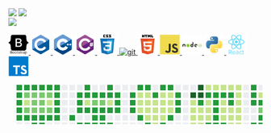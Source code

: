 <div>
  <img height="140" src="https://github-readme-stats.vercel.app/api?username=alexandertoepfer&show_icons=true&show_owner=true&count_private=true&include_all_commits=true&hide=prs,issues,contribs" />
  <img height="140" src="https://github-readme-stats.vercel.app/api/top-langs?username=alexandertoepfer&show_icons=true&layout=compact" />
</div>
<div>
  <img src="https://github-profile-trophy.vercel.app/?username=alexandertoepfer&theme=flat&rank=SSS,SS,S,AAA,AA,A&no-bg=true&no-frame=true" />
</div>
<p align="left"> <a href="https://getbootstrap.com" target="_blank" rel="noreferrer"> <img src="https://raw.githubusercontent.com/devicons/devicon/master/icons/bootstrap/bootstrap-plain-wordmark.svg" alt="bootstrap" width="40" height="40"/> </a> <a href="https://www.cprogramming.com/" target="_blank" rel="noreferrer"> <img src="https://raw.githubusercontent.com/devicons/devicon/master/icons/c/c-original.svg" alt="c" width="40" height="40"/> </a> <a href="https://www.w3schools.com/cpp/" target="_blank" rel="noreferrer"> <img src="https://raw.githubusercontent.com/devicons/devicon/master/icons/cplusplus/cplusplus-original.svg" alt="cplusplus" width="40" height="40"/> </a> <a href="https://www.w3schools.com/cs/" target="_blank" rel="noreferrer"> <img src="https://raw.githubusercontent.com/devicons/devicon/master/icons/csharp/csharp-original.svg" alt="csharp" width="40" height="40"/> </a> <a href="https://www.w3schools.com/css/" target="_blank" rel="noreferrer"> <img src="https://raw.githubusercontent.com/devicons/devicon/master/icons/css3/css3-original-wordmark.svg" alt="css3" width="40" height="40"/> </a> <a href="https://git-scm.com/" target="_blank" rel="noreferrer"> <img src="https://www.vectorlogo.zone/logos/git-scm/git-scm-icon.svg" alt="git" width="40" height="40"/> </a> <a href="https://www.w3.org/html/" target="_blank" rel="noreferrer"> <img src="https://raw.githubusercontent.com/devicons/devicon/master/icons/html5/html5-original-wordmark.svg" alt="html5" width="40" height="40"/> </a> <a href="https://developer.mozilla.org/en-US/docs/Web/JavaScript" target="_blank" rel="noreferrer"> <img src="https://raw.githubusercontent.com/devicons/devicon/master/icons/javascript/javascript-original.svg" alt="javascript" width="40" height="40"/> </a> <a href="https://nodejs.org" target="_blank" rel="noreferrer"> <img src="https://raw.githubusercontent.com/devicons/devicon/master/icons/nodejs/nodejs-original-wordmark.svg" alt="nodejs" width="40" height="40"/> </a> <a href="https://www.python.org" target="_blank" rel="noreferrer"> <img src="https://raw.githubusercontent.com/devicons/devicon/master/icons/python/python-original.svg" alt="python" width="40" height="40"/> </a> <a href="https://reactjs.org/" target="_blank" rel="noreferrer"> <img src="https://raw.githubusercontent.com/devicons/devicon/master/icons/react/react-original-wordmark.svg" alt="react" width="40" height="40"/> </a> <a href="https://www.typescriptlang.org/" target="_blank" rel="noreferrer"> <img src="https://raw.githubusercontent.com/devicons/devicon/master/icons/typescript/typescript-original.svg" alt="typescript" width="40" height="40"/> </a> </p>
<svg width="828" height="128" id="profile-activity">
        <g transform="translate(0, 0)">
      <rect class="day" width="11" height="11" x="16" y="0" fill="#239a3b"></rect><rect class="day" width="11" height="11" x="16" y="15" fill="#239a3b"></rect><rect class="day" width="11" height="11" x="16" y="30" fill="#239a3b"></rect><rect class="day" width="11" height="11" x="16" y="45" fill="#239a3b"></rect><rect class="day" width="11" height="11" x="16" y="60" fill="#239a3b"></rect><rect class="day" width="11" height="11" x="16" y="75" fill="#ebedf0"></rect><rect class="day" width="11" height="11" x="16" y="90" fill="#239a3b"></rect></g>
        <g transform="translate(16, 0)">
      <rect class="day" width="11" height="11" x="15" y="0" fill="#239a3b"></rect><rect class="day" width="11" height="11" x="15" y="15" fill="#7bc96f"></rect><rect class="day" width="11" height="11" x="15" y="30" fill="#c6e48b"></rect><rect class="day" width="11" height="11" x="15" y="45" fill="#7bc96f"></rect><rect class="day" width="11" height="11" x="15" y="60" fill="#239a3b"></rect><rect class="day" width="11" height="11" x="15" y="75" fill="#ebedf0"></rect><rect class="day" width="11" height="11" x="15" y="90" fill="#239a3b"></rect></g>
        <g transform="translate(32, 0)">
      <rect class="day" width="11" height="11" x="14" y="0" fill="#239a3b"></rect><rect class="day" width="11" height="11" x="14" y="15" fill="#7bc96f"></rect><rect class="day" width="11" height="11" x="14" y="30" fill="#7bc96f"></rect><rect class="day" width="11" height="11" x="14" y="45" fill="#7bc96f"></rect><rect class="day" width="11" height="11" x="14" y="60" fill="#239a3b"></rect><rect class="day" width="11" height="11" x="14" y="75" fill="#239a3b"></rect><rect class="day" width="11" height="11" x="14" y="90" fill="#239a3b"></rect></g>
        <g transform="translate(48, 0)">
      <rect class="day" width="11" height="11" x="13" y="0" fill="#239a3b"></rect><rect class="day" width="11" height="11" x="13" y="15" fill="#7bc96f"></rect><rect class="day" width="11" height="11" x="13" y="30" fill="#7bc96f"></rect><rect class="day" width="11" height="11" x="13" y="45" fill="#7bc96f"></rect><rect class="day" width="11" height="11" x="13" y="60" fill="#239a3b"></rect><rect class="day" width="11" height="11" x="13" y="75" fill="#239a3b"></rect><rect class="day" width="11" height="11" x="13" y="90" fill="#239a3b"></rect></g>
        <g transform="translate(64, 0)">
      <rect class="day" width="11" height="11" x="12" y="0" fill="#239a3b"></rect><rect class="day" width="11" height="11" x="12" y="15" fill="#7bc96f"></rect><rect class="day" width="11" height="11" x="12" y="30" fill="#c6e48b"></rect><rect class="day" width="11" height="11" x="12" y="45" fill="#7bc96f"></rect><rect class="day" width="11" height="11" x="12" y="60" fill="#239a3b"></rect><rect class="day" width="11" height="11" x="12" y="75" fill="#ebedf0"></rect><rect class="day" width="11" height="11" x="12" y="90" fill="#239a3b"></rect></g>
        <g transform="translate(80, 0)">
      <rect class="day" width="11" height="11" x="11" y="0" fill="#239a3b"></rect><rect class="day" width="11" height="11" x="11" y="15" fill="#239a3b"></rect><rect class="day" width="11" height="11" x="11" y="30" fill="#239a3b"></rect><rect class="day" width="11" height="11" x="11" y="45" fill="#239a3b"></rect><rect class="day" width="11" height="11" x="11" y="60" fill="#239a3b"></rect><rect class="day" width="11" height="11" x="11" y="75" fill="#ebedf0"></rect><rect class="day" width="11" height="11" x="11" y="90" fill="#239a3b"></rect></g>
        <g transform="translate(96, 0)">
      <rect class="day" width="11" height="11" x="10" y="0" fill="#ebedf0"></rect><rect class="day" width="11" height="11" x="10" y="15" fill="#ebedf0"></rect><rect class="day" width="11" height="11" x="10" y="30" fill="#ebedf0"></rect><rect class="day" width="11" height="11" x="10" y="45" fill="#ebedf0"></rect><rect class="day" width="11" height="11" x="10" y="60" fill="#ebedf0"></rect><rect class="day" width="11" height="11" x="10" y="75" fill="#ebedf0"></rect><rect class="day" width="11" height="11" x="10" y="90" fill="#ebedf0"></rect></g>
        <g transform="translate(112, 0)">
      <rect class="day" width="11" height="11" x="9" y="0" fill="#ebedf0"></rect><rect class="day" width="11" height="11" x="9" y="15" fill="#ebedf0"></rect><rect class="day" width="11" height="11" x="9" y="30" fill="#ebedf0"></rect><rect class="day" width="11" height="11" x="9" y="45" fill="#ebedf0"></rect><rect class="day" width="11" height="11" x="9" y="60" fill="#239a3b"></rect><rect class="day" width="11" height="11" x="9" y="75" fill="#ebedf0"></rect><rect class="day" width="11" height="11" x="9" y="90" fill="#ebedf0"></rect></g>
        <g transform="translate(128, 0)">
      <rect class="day" width="11" height="11" x="8" y="0" fill="#ebedf0"></rect><rect class="day" width="11" height="11" x="8" y="15" fill="#239a3b"></rect><rect class="day" width="11" height="11" x="8" y="30" fill="#239a3b"></rect><rect class="day" width="11" height="11" x="8" y="45" fill="#239a3b"></rect><rect class="day" width="11" height="11" x="8" y="60" fill="#ebedf0"></rect><rect class="day" width="11" height="11" x="8" y="75" fill="#239a3b"></rect><rect class="day" width="11" height="11" x="8" y="90" fill="#ebedf0"></rect></g>
        <g transform="translate(144, 0)">
      <rect class="day" width="11" height="11" x="7" y="0" fill="#239a3b"></rect><rect class="day" width="11" height="11" x="7" y="15" fill="#239a3b"></rect><rect class="day" width="11" height="11" x="7" y="30" fill="#c6e48b"></rect><rect class="day" width="11" height="11" x="7" y="45" fill="#239a3b"></rect><rect class="day" width="11" height="11" x="7" y="60" fill="#ebedf0"></rect><rect class="day" width="11" height="11" x="7" y="75" fill="#239a3b"></rect><rect class="day" width="11" height="11" x="7" y="90" fill="#ebedf0"></rect></g>
        <g transform="translate(160, 0)">
      <rect class="day" width="11" height="11" x="6" y="0" fill="#ebedf0"></rect><rect class="day" width="11" height="11" x="6" y="15" fill="#239a3b"></rect><rect class="day" width="11" height="11" x="6" y="30" fill="#7bc96f"></rect><rect class="day" width="11" height="11" x="6" y="45" fill="#239a3b"></rect><rect class="day" width="11" height="11" x="6" y="60" fill="#239a3b"></rect><rect class="day" width="11" height="11" x="6" y="75" fill="#239a3b"></rect><rect class="day" width="11" height="11" x="6" y="90" fill="#239a3b"></rect></g>
        <g transform="translate(176, 0)">
      <rect class="day" width="11" height="11" x="5" y="0" fill="#ebedf0"></rect><rect class="day" width="11" height="11" x="5" y="15" fill="#239a3b"></rect><rect class="day" width="11" height="11" x="5" y="30" fill="#7bc96f"></rect><rect class="day" width="11" height="11" x="5" y="45" fill="#239a3b"></rect><rect class="day" width="11" height="11" x="5" y="60" fill="#239a3b"></rect><rect class="day" width="11" height="11" x="5" y="75" fill="#239a3b"></rect><rect class="day" width="11" height="11" x="5" y="90" fill="#239a3b"></rect></g>
        <g transform="translate(192, 0)">
      <rect class="day" width="11" height="11" x="4" y="0" fill="#239a3b"></rect><rect class="day" width="11" height="11" x="4" y="15" fill="#239a3b"></rect><rect class="day" width="11" height="11" x="4" y="30" fill="#c6e48b"></rect><rect class="day" width="11" height="11" x="4" y="45" fill="#239a3b"></rect><rect class="day" width="11" height="11" x="4" y="60" fill="#ebedf0"></rect><rect class="day" width="11" height="11" x="4" y="75" fill="#239a3b"></rect><rect class="day" width="11" height="11" x="4" y="90" fill="#239a3b"></rect></g>
        <g transform="translate(208, 0)">
      <rect class="day" width="11" height="11" x="3" y="0" fill="#ebedf0"></rect><rect class="day" width="11" height="11" x="3" y="15" fill="#239a3b"></rect><rect class="day" width="11" height="11" x="3" y="30" fill="#239a3b"></rect><rect class="day" width="11" height="11" x="3" y="45" fill="#239a3b"></rect><rect class="day" width="11" height="11" x="3" y="60" fill="#ebedf0"></rect><rect class="day" width="11" height="11" x="3" y="75" fill="#ebedf0"></rect><rect class="day" width="11" height="11" x="3" y="90" fill="#ebedf0"></rect></g>
        <g transform="translate(224, 0)">
      <rect class="day" width="11" height="11" x="2" y="0" fill="#ebedf0"></rect><rect class="day" width="11" height="11" x="2" y="15" fill="#ebedf0"></rect><rect class="day" width="11" height="11" x="2" y="30" fill="#ebedf0"></rect><rect class="day" width="11" height="11" x="2" y="45" fill="#ebedf0"></rect><rect class="day" width="11" height="11" x="2" y="60" fill="#ebedf0"></rect><rect class="day" width="11" height="11" x="2" y="75" fill="#ebedf0"></rect><rect class="day" width="11" height="11" x="2" y="90" fill="#ebedf0"></rect></g>
        <g transform="translate(240, 0)">
      <rect class="day" width="11" height="11" x="1" y="0" fill="#ebedf0"></rect><rect class="day" width="11" height="11" x="1" y="15" fill="#239a3b"></rect><rect class="day" width="11" height="11" x="1" y="30" fill="#239a3b"></rect><rect class="day" width="11" height="11" x="1" y="45" fill="#239a3b"></rect><rect class="day" width="11" height="11" x="1" y="60" fill="#ebedf0"></rect><rect class="day" width="11" height="11" x="1" y="75" fill="#ebedf0"></rect><rect class="day" width="11" height="11" x="1" y="90" fill="#ebedf0"></rect></g>
        <g transform="translate(256, 0)">
      <rect class="day" width="11" height="11" x="0" y="0" fill="#239a3b"></rect><rect class="day" width="11" height="11" x="0" y="15" fill="#c6e48b"></rect><rect class="day" width="11" height="11" x="0" y="30" fill="#c6e48b"></rect><rect class="day" width="11" height="11" x="0" y="45" fill="#c6e48b"></rect><rect class="day" width="11" height="11" x="0" y="60" fill="#239a3b"></rect><rect class="day" width="11" height="11" x="0" y="75" fill="#ebedf0"></rect><rect class="day" width="11" height="11" x="0" y="90" fill="#ebedf0"></rect></g>
        <g transform="translate(272, 0)">
      <rect class="day" width="11" height="11" x="-1" y="0" fill="#239a3b"></rect><rect class="day" width="11" height="11" x="-1" y="15" fill="#c6e48b"></rect><rect class="day" width="11" height="11" x="-1" y="30" fill="#c6e48b"></rect><rect class="day" width="11" height="11" x="-1" y="45" fill="#c6e48b"></rect><rect class="day" width="11" height="11" x="-1" y="60" fill="#c6e48b"></rect><rect class="day" width="11" height="11" x="-1" y="75" fill="#239a3b"></rect><rect class="day" width="11" height="11" x="-1" y="90" fill="#ebedf0"></rect></g>
        <g transform="translate(288, 0)">
      <rect class="day" width="11" height="11" x="-2" y="0" fill="#ebedf0"></rect><rect class="day" width="11" height="11" x="-2" y="15" fill="#239a3b"></rect><rect class="day" width="11" height="11" x="-2" y="30" fill="#c6e48b"></rect><rect class="day" width="11" height="11" x="-2" y="45" fill="#c6e48b"></rect><rect class="day" width="11" height="11" x="-2" y="60" fill="#c6e48b"></rect><rect class="day" width="11" height="11" x="-2" y="75" fill="#c6e48b"></rect><rect class="day" width="11" height="11" x="-2" y="90" fill="#239a3b"></rect></g>
        <g transform="translate(304, 0)">
      <rect class="day" width="11" height="11" x="-3" y="0" fill="#239a3b"></rect><rect class="day" width="11" height="11" x="-3" y="15" fill="#c6e48b"></rect><rect class="day" width="11" height="11" x="-3" y="30" fill="#c6e48b"></rect><rect class="day" width="11" height="11" x="-3" y="45" fill="#c6e48b"></rect><rect class="day" width="11" height="11" x="-3" y="60" fill="#c6e48b"></rect><rect class="day" width="11" height="11" x="-3" y="75" fill="#239a3b"></rect><rect class="day" width="11" height="11" x="-3" y="90" fill="#ebedf0"></rect></g>
        <g transform="translate(320, 0)">
      <rect class="day" width="11" height="11" x="-4" y="0" fill="#239a3b"></rect><rect class="day" width="11" height="11" x="-4" y="15" fill="#c6e48b"></rect><rect class="day" width="11" height="11" x="-4" y="30" fill="#c6e48b"></rect><rect class="day" width="11" height="11" x="-4" y="45" fill="#c6e48b"></rect><rect class="day" width="11" height="11" x="-4" y="60" fill="#239a3b"></rect><rect class="day" width="11" height="11" x="-4" y="75" fill="#ebedf0"></rect><rect class="day" width="11" height="11" x="-4" y="90" fill="#ebedf0"></rect></g>
        <g transform="translate(336, 0)">
      <rect class="day" width="11" height="11" x="-5" y="0" fill="#ebedf0"></rect><rect class="day" width="11" height="11" x="-5" y="15" fill="#239a3b"></rect><rect class="day" width="11" height="11" x="-5" y="30" fill="#239a3b"></rect><rect class="day" width="11" height="11" x="-5" y="45" fill="#239a3b"></rect><rect class="day" width="11" height="11" x="-5" y="60" fill="#ebedf0"></rect><rect class="day" width="11" height="11" x="-5" y="75" fill="#ebedf0"></rect><rect class="day" width="11" height="11" x="-5" y="90" fill="#ebedf0"></rect></g>
        <g transform="translate(352, 0)">
      <rect class="day" width="11" height="11" x="-6" y="0" fill="#ebedf0"></rect><rect class="day" width="11" height="11" x="-6" y="15" fill="#ebedf0"></rect><rect class="day" width="11" height="11" x="-6" y="30" fill="#ebedf0"></rect><rect class="day" width="11" height="11" x="-6" y="45" fill="#ebedf0"></rect><rect class="day" width="11" height="11" x="-6" y="60" fill="#ebedf0"></rect><rect class="day" width="11" height="11" x="-6" y="75" fill="#ebedf0"></rect><rect class="day" width="11" height="11" x="-6" y="90" fill="#ebedf0"></rect></g>
        <g transform="translate(368, 0)">
      <rect class="day" width="11" height="11" x="-7" y="0" fill="#ebedf0"></rect><rect class="day" width="11" height="11" x="-7" y="15" fill="#196127"></rect><rect class="day" width="11" height="11" x="-7" y="30" fill="#c6e48b"></rect><rect class="day" width="11" height="11" x="-7" y="45" fill="#c6e48b"></rect><rect class="day" width="11" height="11" x="-7" y="60" fill="#c6e48b"></rect><rect class="day" width="11" height="11" x="-7" y="75" fill="#c6e48b"></rect><rect class="day" width="11" height="11" x="-7" y="90" fill="#c6e48b"></rect></g>
        <g transform="translate(384, 0)">
      <rect class="day" width="11" height="11" x="-8" y="0" fill="#196127"></rect><rect class="day" width="11" height="11" x="-8" y="15" fill="#196127"></rect><rect class="day" width="11" height="11" x="-8" y="30" fill="#239a3b"></rect><rect class="day" width="11" height="11" x="-8" y="45" fill="#c6e48b"></rect><rect class="day" width="11" height="11" x="-8" y="60" fill="#c6e48b"></rect><rect class="day" width="11" height="11" x="-8" y="75" fill="#c6e48b"></rect><rect class="day" width="11" height="11" x="-8" y="90" fill="#c6e48b"></rect></g>
        <g transform="translate(400, 0)">
      <rect class="day" width="11" height="11" x="-9" y="0" fill="#c6e48b"></rect><rect class="day" width="11" height="11" x="-9" y="15" fill="#239a3b"></rect><rect class="day" width="11" height="11" x="-9" y="30" fill="#c6e48b"></rect><rect class="day" width="11" height="11" x="-9" y="45" fill="#c6e48b"></rect><rect class="day" width="11" height="11" x="-9" y="60" fill="#c6e48b"></rect><rect class="day" width="11" height="11" x="-9" y="75" fill="#239a3b"></rect><rect class="day" width="11" height="11" x="-9" y="90" fill="#c6e48b"></rect></g>
        <g transform="translate(416, 0)">
      <rect class="day" width="11" height="11" x="-10" y="0" fill="#c6e48b"></rect><rect class="day" width="11" height="11" x="-10" y="15" fill="#239a3b"></rect><rect class="day" width="11" height="11" x="-10" y="30" fill="#239a3b"></rect><rect class="day" width="11" height="11" x="-10" y="45" fill="#239a3b"></rect><rect class="day" width="11" height="11" x="-10" y="60" fill="#239a3b"></rect><rect class="day" width="11" height="11" x="-10" y="75" fill="#239a3b"></rect><rect class="day" width="11" height="11" x="-10" y="90" fill="#c6e48b"></rect></g>
        <g transform="translate(432, 0)">
      <rect class="day" width="11" height="11" x="-11" y="0" fill="#c6e48b"></rect><rect class="day" width="11" height="11" x="-11" y="15" fill="#239a3b"></rect><rect class="day" width="11" height="11" x="-11" y="30" fill="#c6e48b"></rect><rect class="day" width="11" height="11" x="-11" y="45" fill="#c6e48b"></rect><rect class="day" width="11" height="11" x="-11" y="60" fill="#c6e48b"></rect><rect class="day" width="11" height="11" x="-11" y="75" fill="#239a3b"></rect><rect class="day" width="11" height="11" x="-11" y="90" fill="#c6e48b"></rect></g>
        <g transform="translate(448, 0)">
      <rect class="day" width="11" height="11" x="-12" y="0" fill="#c6e48b"></rect><rect class="day" width="11" height="11" x="-12" y="15" fill="#239a3b"></rect><rect class="day" width="11" height="11" x="-12" y="30" fill="#239a3b"></rect><rect class="day" width="11" height="11" x="-12" y="45" fill="#c6e48b"></rect><rect class="day" width="11" height="11" x="-12" y="60" fill="#c6e48b"></rect><rect class="day" width="11" height="11" x="-12" y="75" fill="#c6e48b"></rect><rect class="day" width="11" height="11" x="-12" y="90" fill="#c6e48b"></rect></g>
        <g transform="translate(464, 0)">
      <rect class="day" width="11" height="11" x="-13" y="0" fill="#c6e48b"></rect><rect class="day" width="11" height="11" x="-13" y="15" fill="#c6e48b"></rect><rect class="day" width="11" height="11" x="-13" y="30" fill="#c6e48b"></rect><rect class="day" width="11" height="11" x="-13" y="45" fill="#c6e48b"></rect><rect class="day" width="11" height="11" x="-13" y="60" fill="#c6e48b"></rect><rect class="day" width="11" height="11" x="-13" y="75" fill="#c6e48b"></rect><rect class="day" width="11" height="11" x="-13" y="90" fill="#c6e48b"></rect></g>
        <g transform="translate(480, 0)">
      <rect class="day" width="11" height="11" x="-14" y="0" fill="#ebedf0"></rect><rect class="day" width="11" height="11" x="-14" y="15" fill="#ebedf0"></rect><rect class="day" width="11" height="11" x="-14" y="30" fill="#ebedf0"></rect><rect class="day" width="11" height="11" x="-14" y="45" fill="#ebedf0"></rect><rect class="day" width="11" height="11" x="-14" y="60" fill="#ebedf0"></rect><rect class="day" width="11" height="11" x="-14" y="75" fill="#ebedf0"></rect><rect class="day" width="11" height="11" x="-14" y="90" fill="#ebedf0"></rect></g>
        <g transform="translate(496, 0)">
      <rect class="day" width="11" height="11" x="-15" y="0" fill="#239a3b"></rect><rect class="day" width="11" height="11" x="-15" y="15" fill="#239a3b"></rect><rect class="day" width="11" height="11" x="-15" y="30" fill="#239a3b"></rect><rect class="day" width="11" height="11" x="-15" y="45" fill="#ebedf0"></rect><rect class="day" width="11" height="11" x="-15" y="60" fill="#ebedf0"></rect><rect class="day" width="11" height="11" x="-15" y="75" fill="#239a3b"></rect><rect class="day" width="11" height="11" x="-15" y="90" fill="#239a3b"></rect></g>
        <g transform="translate(512, 0)">
      <rect class="day" width="11" height="11" x="-16" y="0" fill="#ebedf0"></rect><rect class="day" width="11" height="11" x="-16" y="15" fill="#c6e48b"></rect><rect class="day" width="11" height="11" x="-16" y="30" fill="#239a3b"></rect><rect class="day" width="11" height="11" x="-16" y="45" fill="#7bc96f"></rect><rect class="day" width="11" height="11" x="-16" y="60" fill="#239a3b"></rect><rect class="day" width="11" height="11" x="-16" y="75" fill="#239a3b"></rect><rect class="day" width="11" height="11" x="-16" y="90" fill="#7bc96f"></rect></g>
        <g transform="translate(528, 0)">
      <rect class="day" width="11" height="11" x="-17" y="0" fill="#239a3b"></rect><rect class="day" width="11" height="11" x="-17" y="15" fill="#239a3b"></rect><rect class="day" width="11" height="11" x="-17" y="30" fill="#239a3b"></rect><rect class="day" width="11" height="11" x="-17" y="45" fill="#7bc96f"></rect><rect class="day" width="11" height="11" x="-17" y="60" fill="#7bc96f"></rect><rect class="day" width="11" height="11" x="-17" y="75" fill="#7bc96f"></rect><rect class="day" width="11" height="11" x="-17" y="90" fill="#c6e48b"></rect></g>
        <g transform="translate(544, 0)">
      <rect class="day" width="11" height="11" x="-18" y="0" fill="#ebedf0"></rect><rect class="day" width="11" height="11" x="-18" y="15" fill="#c6e48b"></rect><rect class="day" width="11" height="11" x="-18" y="30" fill="#239a3b"></rect><rect class="day" width="11" height="11" x="-18" y="45" fill="#7bc96f"></rect><rect class="day" width="11" height="11" x="-18" y="60" fill="#239a3b"></rect><rect class="day" width="11" height="11" x="-18" y="75" fill="#239a3b"></rect><rect class="day" width="11" height="11" x="-18" y="90" fill="#7bc96f"></rect></g>
        <g transform="translate(560, 0)">
      <rect class="day" width="11" height="11" x="-19" y="0" fill="#239a3b"></rect><rect class="day" width="11" height="11" x="-19" y="15" fill="#239a3b"></rect><rect class="day" width="11" height="11" x="-19" y="30" fill="#239a3b"></rect><rect class="day" width="11" height="11" x="-19" y="45" fill="#ebedf0"></rect><rect class="day" width="11" height="11" x="-19" y="60" fill="#ebedf0"></rect><rect class="day" width="11" height="11" x="-19" y="75" fill="#239a3b"></rect><rect class="day" width="11" height="11" x="-19" y="90" fill="#239a3b"></rect></g>
        <g transform="translate(576, 0)">
      <rect class="day" width="11" height="11" x="-20" y="0" fill="#ebedf0"></rect><rect class="day" width="11" height="11" x="-20" y="15" fill="#ebedf0"></rect><rect class="day" width="11" height="11" x="-20" y="30" fill="#ebedf0"></rect><rect class="day" width="11" height="11" x="-20" y="45" fill="#ebedf0"></rect><rect class="day" width="11" height="11" x="-20" y="60" fill="#ebedf0"></rect><rect class="day" width="11" height="11" x="-20" y="75" fill="#ebedf0"></rect><rect class="day" width="11" height="11" x="-20" y="90" fill="#ebedf0"></rect></g>
        <g transform="translate(592, 0)">
      <rect class="day" width="11" height="11" x="-21" y="0" fill="#ebedf0"></rect><rect class="day" width="11" height="11" x="-21" y="15" fill="#ebedf0"></rect><rect class="day" width="11" height="11" x="-21" y="30" fill="#239a3b"></rect><rect class="day" width="11" height="11" x="-21" y="45" fill="#239a3b"></rect><rect class="day" width="11" height="11" x="-21" y="60" fill="#239a3b"></rect><rect class="day" width="11" height="11" x="-21" y="75" fill="#ebedf0"></rect><rect class="day" width="11" height="11" x="-21" y="90" fill="#ebedf0"></rect></g>
        <g transform="translate(608, 0)">
      <rect class="day" width="11" height="11" x="-22" y="0" fill="#ebedf0"></rect><rect class="day" width="11" height="11" x="-22" y="15" fill="#c6e48b"></rect><rect class="day" width="11" height="11" x="-22" y="30" fill="#c6e48b"></rect><rect class="day" width="11" height="11" x="-22" y="45" fill="#c6e48b"></rect><rect class="day" width="11" height="11" x="-22" y="60" fill="#c6e48b"></rect><rect class="day" width="11" height="11" x="-22" y="75" fill="#239a3b"></rect><rect class="day" width="11" height="11" x="-22" y="90" fill="#ebedf0"></rect></g>
        <g transform="translate(624, 0)">
      <rect class="day" width="11" height="11" x="-23" y="0" fill="#7bc96f"></rect><rect class="day" width="11" height="11" x="-23" y="15" fill="#c6e48b"></rect><rect class="day" width="11" height="11" x="-23" y="30" fill="#7bc96f"></rect><rect class="day" width="11" height="11" x="-23" y="45" fill="#7bc96f"></rect><rect class="day" width="11" height="11" x="-23" y="60" fill="#c6e48b"></rect><rect class="day" width="11" height="11" x="-23" y="75" fill="#c6e48b"></rect><rect class="day" width="11" height="11" x="-23" y="90" fill="#239a3b"></rect></g>
        <g transform="translate(640, 0)">
      <rect class="day" width="11" height="11" x="-24" y="0" fill="#7bc96f"></rect><rect class="day" width="11" height="11" x="-24" y="15" fill="#c6e48b"></rect><rect class="day" width="11" height="11" x="-24" y="30" fill="#196127"></rect><rect class="day" width="11" height="11" x="-24" y="45" fill="#196127"></rect><rect class="day" width="11" height="11" x="-24" y="60" fill="#196127"></rect><rect class="day" width="11" height="11" x="-24" y="75" fill="#c6e48b"></rect><rect class="day" width="11" height="11" x="-24" y="90" fill="#239a3b"></rect></g>
        <g transform="translate(656, 0)">
      <rect class="day" width="11" height="11" x="-25" y="0" fill="#7bc96f"></rect><rect class="day" width="11" height="11" x="-25" y="15" fill="#c6e48b"></rect><rect class="day" width="11" height="11" x="-25" y="30" fill="#c6e48b"></rect><rect class="day" width="11" height="11" x="-25" y="45" fill="#c6e48b"></rect><rect class="day" width="11" height="11" x="-25" y="60" fill="#c6e48b"></rect><rect class="day" width="11" height="11" x="-25" y="75" fill="#c6e48b"></rect><rect class="day" width="11" height="11" x="-25" y="90" fill="#239a3b"></rect></g>
        <g transform="translate(672, 0)">
      <rect class="day" width="11" height="11" x="-26" y="0" fill="#ebedf0"></rect><rect class="day" width="11" height="11" x="-26" y="15" fill="#7bc96f"></rect><rect class="day" width="11" height="11" x="-26" y="30" fill="#c6e48b"></rect><rect class="day" width="11" height="11" x="-26" y="45" fill="#c6e48b"></rect><rect class="day" width="11" height="11" x="-26" y="60" fill="#c6e48b"></rect><rect class="day" width="11" height="11" x="-26" y="75" fill="#c6e48b"></rect><rect class="day" width="11" height="11" x="-26" y="90" fill="#ebedf0"></rect></g>
        <g transform="translate(688, 0)">
      <rect class="day" width="11" height="11" x="-27" y="0" fill="#ebedf0"></rect><rect class="day" width="11" height="11" x="-27" y="15" fill="#ebedf0"></rect><rect class="day" width="11" height="11" x="-27" y="30" fill="#7bc96f"></rect><rect class="day" width="11" height="11" x="-27" y="45" fill="#7bc96f"></rect><rect class="day" width="11" height="11" x="-27" y="60" fill="#c6e48b"></rect><rect class="day" width="11" height="11" x="-27" y="75" fill="#ebedf0"></rect><rect class="day" width="11" height="11" x="-27" y="90" fill="#ebedf0"></rect></g>
        <g transform="translate(704, 0)">
      <rect class="day" width="11" height="11" x="-28" y="0" fill="#ebedf0"></rect><rect class="day" width="11" height="11" x="-28" y="15" fill="#ebedf0"></rect><rect class="day" width="11" height="11" x="-28" y="30" fill="#ebedf0"></rect><rect class="day" width="11" height="11" x="-28" y="45" fill="#ebedf0"></rect><rect class="day" width="11" height="11" x="-28" y="60" fill="#ebedf0"></rect><rect class="day" width="11" height="11" x="-28" y="75" fill="#ebedf0"></rect><rect class="day" width="11" height="11" x="-28" y="90" fill="#ebedf0"></rect></g>
        <g transform="translate(720, 0)">
      <rect class="day" width="11" height="11" x="-29" y="0" fill="#7bc96f"></rect><rect class="day" width="11" height="11" x="-29" y="15" fill="#7bc96f"></rect><rect class="day" width="11" height="11" x="-29" y="30" fill="#7bc96f"></rect><rect class="day" width="11" height="11" x="-29" y="45" fill="#c6e48b"></rect><rect class="day" width="11" height="11" x="-29" y="60" fill="#c6e48b"></rect><rect class="day" width="11" height="11" x="-29" y="75" fill="#c6e48b"></rect><rect class="day" width="11" height="11" x="-29" y="90" fill="#239a3b"></rect></g>
        <g transform="translate(736, 0)">
      <rect class="day" width="11" height="11" x="-30" y="0" fill="#7bc96f"></rect><rect class="day" width="11" height="11" x="-30" y="15" fill="#239a3b"></rect><rect class="day" width="11" height="11" x="-30" y="30" fill="#7bc96f"></rect><rect class="day" width="11" height="11" x="-30" y="45" fill="#c6e48b"></rect><rect class="day" width="11" height="11" x="-30" y="60" fill="#239a3b"></rect><rect class="day" width="11" height="11" x="-30" y="75" fill="#c6e48b"></rect><rect class="day" width="11" height="11" x="-30" y="90" fill="#239a3b"></rect></g>
        <g transform="translate(752, 0)">
      <rect class="day" width="11" height="11" x="-31" y="0" fill="#7bc96f"></rect><rect class="day" width="11" height="11" x="-31" y="15" fill="#7bc96f"></rect><rect class="day" width="11" height="11" x="-31" y="30" fill="#7bc96f"></rect><rect class="day" width="11" height="11" x="-31" y="45" fill="#c6e48b"></rect><rect class="day" width="11" height="11" x="-31" y="60" fill="#c6e48b"></rect><rect class="day" width="11" height="11" x="-31" y="75" fill="#c6e48b"></rect><rect class="day" width="11" height="11" x="-31" y="90" fill="#239a3b"></rect></g>
        <g transform="translate(768, 0)">
      <rect class="day" width="11" height="11" x="-32" y="0" fill="#ebedf0"></rect><rect class="day" width="11" height="11" x="-32" y="15" fill="#c6e48b"></rect><rect class="day" width="11" height="11" x="-32" y="30" fill="#c6e48b"></rect><rect class="day" width="11" height="11" x="-32" y="45" fill="#c6e48b"></rect><rect class="day" width="11" height="11" x="-32" y="60" fill="#239a3b"></rect><rect class="day" width="11" height="11" x="-32" y="75" fill="#c6e48b"></rect><rect class="day" width="11" height="11" x="-32" y="90" fill="#c6e48b"></rect></g>
        <g transform="translate(784, 0)">
      <rect class="day" width="11" height="11" x="-33" y="0" fill="#7bc96f"></rect><rect class="day" width="11" height="11" x="-33" y="15" fill="#7bc96f"></rect><rect class="day" width="11" height="11" x="-33" y="30" fill="#7bc96f"></rect><rect class="day" width="11" height="11" x="-33" y="45" fill="#c6e48b"></rect><rect class="day" width="11" height="11" x="-33" y="60" fill="#c6e48b"></rect><rect class="day" width="11" height="11" x="-33" y="75" fill="#c6e48b"></rect><rect class="day" width="11" height="11" x="-33" y="90" fill="#c6e48b"></rect></g>
        <g transform="translate(800, 0)">
      <rect class="day" width="11" height="11" x="-34" y="0" fill="#7bc96f"></rect><rect class="day" width="11" height="11" x="-34" y="15" fill="#239a3b"></rect><rect class="day" width="11" height="11" x="-34" y="30" fill="#7bc96f"></rect><rect class="day" width="11" height="11" x="-34" y="45" fill="#c6e48b"></rect><rect class="day" width="11" height="11" x="-34" y="60" fill="#c6e48b"></rect><rect class="day" width="11" height="11" x="-34" y="75" fill="#7bc96f"></rect><rect class="day" width="11" height="11" x="-34" y="90" fill="#7bc96f"></rect></g>
        <g transform="translate(816, 0)">
      <rect class="day" width="11" height="11" x="-35" y="0" fill="#7bc96f"></rect><rect class="day" width="11" height="11" x="-35" y="15" fill="#7bc96f"></rect><rect class="day" width="11" height="11" x="-35" y="30" fill="#7bc96f"></rect><rect class="day" width="11" height="11" x="-35" y="45" fill="#c6e48b"></rect><rect class="day" width="11" height="11" x="-35" y="60" fill="#c6e48b"></rect><rect class="day" width="11" height="11" x="-35" y="75" fill="#7bc96f"></rect><rect class="day" width="11" height="11" x="-35" y="90" fill="#7bc96f"></rect></g></svg>
